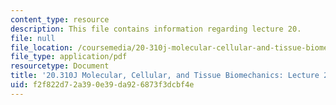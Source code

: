 ```yaml
---
content_type: resource
description: This file contains information regarding lecture 20.
file: null
file_location: /coursemedia/20-310j-molecular-cellular-and-tissue-biomechanics-spring-2015/f2f822d72a390e39da926873f3dcbf4e_MIT20_310JS15_Lecture20.pdf
file_type: application/pdf
resourcetype: Document
title: '20.310J Molecular, Cellular, and Tissue Biomechanics: Lecture 20'
uid: f2f822d7-2a39-0e39-da92-6873f3dcbf4e
---
```

